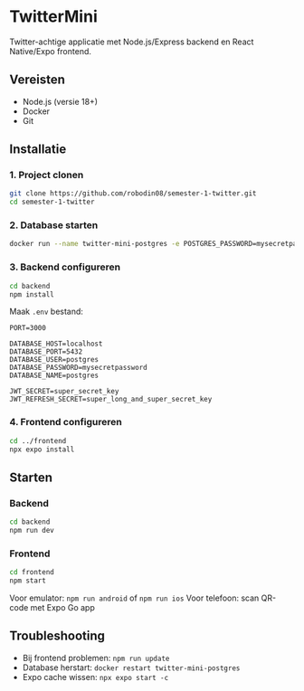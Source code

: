 # TwitterMini

Twitter-achtige applicatie met Node.js/Express backend en React Native/Expo frontend.

## Vereisten

- Node.js (versie 18+)
- Docker
- Git

## Installatie

### 1. Project clonen

```bash
git clone https://github.com/robodin08/semester-1-twitter.git
cd semester-1-twitter
```

### 2. Database starten

```bash
docker run --name twitter-mini-postgres -e POSTGRES_PASSWORD=mysecretpassword -p 5432:5432 -d postgres
```

### 3. Backend configureren

```bash
cd backend
npm install
```

Maak `.env` bestand:

```env
PORT=3000

DATABASE_HOST=localhost
DATABASE_PORT=5432
DATABASE_USER=postgres
DATABASE_PASSWORD=mysecretpassword
DATABASE_NAME=postgres

JWT_SECRET=super_secret_key
JWT_REFRESH_SECRET=super_long_and_super_secret_key
```

### 4. Frontend configureren

```bash
cd ../frontend
npx expo install
```

## Starten

### Backend

```bash
cd backend
npm run dev
```

### Frontend

```bash
cd frontend
npm start
```

Voor emulator: `npm run android` of `npm run ios`
Voor telefoon: scan QR-code met Expo Go app

## Troubleshooting

- Bij frontend problemen: `npm run update`
- Database herstart: `docker restart twitter-mini-postgres`
- Expo cache wissen: `npx expo start -c`